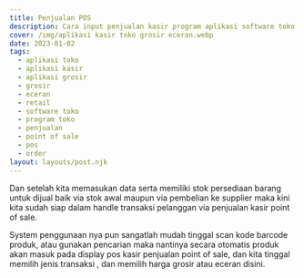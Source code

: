 ```yaml
---
title: Penjualan POS
description: Cara input penjualan kasir program aplikasi software toko grosir dan eceran.
cover: /img/aplikasi kasir toko grosir eceran.webp
date: 2023-01-02
tags:
  - aplikasi toko
  - aplikasi kasir
  - aplikasi grosir
  - grosir
  - eceran
  - retail
  - software toko
  - program toko
  - penjualan
  - point of sale
  - pos
  - order
layout: layouts/post.njk
---
```


Dan setelah kita memasukan data serta memiliki stok persediaan barang untuk dijual baik via stok awal maupun via pembelian ke supplier maka kini kita sudah siap dalam handle transaksi pelanggan via penjualan kasir point of sale.

System penggunaan nya pun sangatlah mudah tinggal scan kode barcode produk, atau gunakan pencarian maka nantinya secara otomatis produk akan masuk pada display pos kasir penjualan point of sale, dan kita tinggal memilih jenis transaksi , dan memilih harga grosir atau eceran disini.

